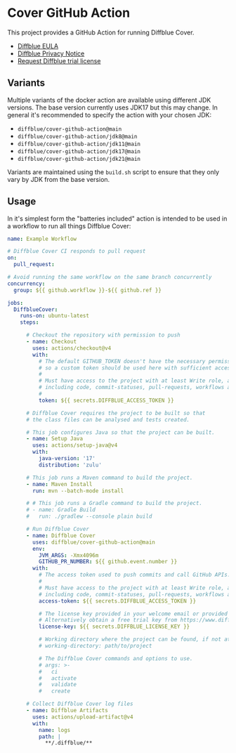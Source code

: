 # Cover GitHub Action

This project provides a GitHub Action for running Diffblue Cover.

- [Diffblue EULA](https://docs.diffblue.com/legal/diffblue-legal/diffblue-end-user-license-agreement-eula)
- [Diffblue Privacy Notice](https://docs.diffblue.com/legal/diffblue-legal/privacy-notice)
- [Request Diffblue trial license](https://www.diffblue.com/try-cover/github)

## Variants

Multiple variants of the docker action are available using different JDK versions.
The base version currently uses JDK17 but this may change.
In general it's recommended to specify the action with your chosen JDK:

- `diffblue/cover-github-action@main`
- `diffblue/cover-github-action/jdk8@main`
- `diffblue/cover-github-action/jdk11@main`
- `diffblue/cover-github-action/jdk17@main`
- `diffblue/cover-github-action/jdk21@main`

Variants are maintained using the `build.sh` script to ensure that they only vary by JDK from the base version.

## Usage

In it's simplest form the "batteries included" action is intended to be used in a workflow to run all things Diffblue Cover:

```yaml
name: Example Workflow

# Diffblue Cover CI responds to pull request
on:
  pull_request:

# Avoid running the same workflow on the same branch concurrently
concurrency:
  group: ${{ github.workflow }}-${{ github.ref }}

jobs:
  DiffblueCover:
    runs-on: ubuntu-latest
    steps:

      # Checkout the repository with permission to push
      - name: Checkout
        uses: actions/checkout@v4
        with:
          # The default GITHUB_TOKEN doesn't have the necessary permissions
          # so a custom token should be used here with sufficient access.
          #
          # Must have access to the project with at least Write role, and scopes
          # including code, commit-statuses, pull-requests, workflows and actions.
          #
          token: ${{ secrets.DIFFBLUE_ACCESS_TOKEN }}

      # Diffblue Cover requires the project to be built so that
      # the class files can be analysed and tests created.

      # This job configures Java so that the project can be built.
      - name: Setup Java
        uses: actions/setup-java@v4
        with:
          java-version: '17'
          distribution: 'zulu'

      # This job runs a Maven command to build the project.
      - name: Maven Install
        run: mvn --batch-mode install

      # # This job runs a Gradle command to build the project.
      # - name: Gradle Build
      #   run: ./gradlew --console plain build

      # Run Diffblue Cover
      - name: Diffblue Cover
        uses: diffblue/cover-github-action@main
        env:
          JVM_ARGS: -Xmx4096m
          GITHUB_PR_NUMBER: ${{ github.event.number }}
        with:
          # The access token used to push commits and call GitHub APIs.
          #
          # Must have access to the project with at least Write role, and scopes
          # including code, commit-statuses, pull-requests, workflows and actions.
          access-token: ${{ secrets.DIFFBLUE_ACCESS_TOKEN }}

          # The license key provided in your welcome email or provided by your organization.
          # Alternatively obtain a free trial key from https://www.diffblue.com/try-cover/github.
          license-key: ${{ secrets.DIFFBLUE_LICENSE_KEY }}

          # Working directory where the project can be found, if not at the root.
          # working-directory: path/to/project

          # The Diffblue Cover commands and options to use.
          # args: >-
          #   ci
          #   activate
          #   validate
          #   create

      # Collect Diffblue Cover log files
      - name: Diffblue Artifacts
        uses: actions/upload-artifact@v4
        with:
          name: logs
          path: |
            **/.diffblue/**
```
